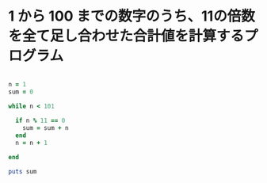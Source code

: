 # 1 から 100 までの数字のうち、11の倍数を全て足し合わせた合計値を計算するプログラム

```ruby

n = 1
sum = 0

while n < 101
  
  if n % 11 == 0
    sum = sum + n
  end
  n = n + 1

end

puts sum
